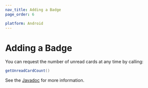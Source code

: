 ```yaml
---
nav_title: Adding a Badge
page_order: 6

platform: Android
---
```


# Adding a Badge

You can request the number of unread cards at any time by calling:

```java
getUnreadCardCount()
```

See the [Javadoc][17] for more information.


[17]: https://appboy.github.io/appboy-android-sdk/javadocs/com/appboy/events/FeedUpdatedEvent.html#getUnreadCardCount()
